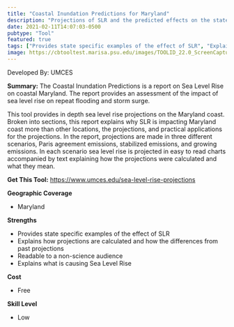 ```yaml
---
title: "Coastal Inundation Predictions for Maryland"
description: "Projections of SLR and the predicted effects on the state of Maryland"
date: 2021-02-11T14:07:03-0500
pubtype: "Tool"
featured: true
tags: ["Provides state specific examples of the effect of SLR", "Explains how projections are calculated and how the differences from past projections", "Readable to a non-science audience", "Explains what is causing Sea Level Rise"]
image: https://cbtooltest.marisa.psu.edu/images/TOOLID_22.0_ScreenCapture-1.png
---
```

Developed By: UMCES

**Summary:** The Coastal Inundation Predictions is a report on Sea Level Rise on coastal Maryland. The report provides an assessment of the impact of sea level rise on repeat flooding and storm surge.

This tool provides in depth sea level rise projections on the Maryland coast. Broken into sections, this report explains why SLR is impacting Maryland coast more than other locations, the projections, and practical applications for the projections. In the report, projections are made in three different scenarios, Paris agreement emissions, stabilized emissions, and growing emissions. In each scenario sea level rise is projected in easy to read charts accompanied by text explaining how the projections were calculated and what they mean.

__**Get This Tool:**__ https://www.umces.edu/sea-level-rise-projections

__**Geographic Coverage**__
- Maryland

__**Strengths**__
-  Provides state specific examples of the effect of SLR
-   Explains how projections are calculated and how the differences from past projections
-   Readable to a non-science audience
-   Explains what is causing Sea Level Rise

__**Cost**__
- Free

__**Skill Level**__
- Low
